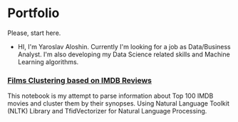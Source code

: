 # Portfolio
Please, start here.
- HI, I'm Yaroslav Aloshin. Currently I'm looking for a job as Data/Business Analyst. I'm also developing my Data Science related skills and Machine Learning algorithms. 
### [Films Clustering based on IMDB Reviews](https://github.com/AloshinYaroslav/Portfolio/tree/main/FilmsClustering)

<p>
This notebook is my attempt to parse information about Top 100 IMDB movies and cluster them by their synopses. Using Natural Language Toolkit (NLTK) Library and TfidVectorizer for Natural Language Processing.
 </p>
